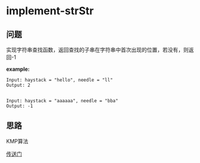 # implement-strStr

## 问题
实现字符串查找函数，返回查找的子串在字符串中首次出现的位置，若没有，则返回-1

**example:**  
```
Input: haystack = "hello", needle = "ll"  
Output: 2


Input: haystack = "aaaaaa", needle = "bba"  
Output: -1
```

## 思路
KMP算法

[传送门](https://leetcode.com/problems/implement-strstr/description/)
